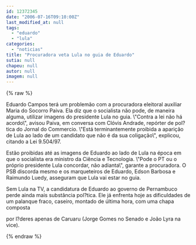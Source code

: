 ```yaml
---
id: 12372345
date: "2006-07-16T09:10:00Z"
last_modified_at: null
tags:
  - "eduardo"
  - "lula"
categories:
  - "noticias"
title: "Procuradora veta Lula no guia de Eduardo"
sutia: null
chapeu: null
autor: null
imagem: null
---
```

{% raw %}
<p><P>Eduardo Campos terá um problemão com a procuradora eleitoral auxiliar Maria do Socorro Paiva. Ela diz que o socialista não pode, de maneira alguma, utilizar imagens do presidente Lula no guia. \"Contra a lei não há acordo\", avisou Paiva, em conversa com Clóvis Andrade, repórter de pol?tica do Jornal do Commercio. \"Está terminantemente proibida a aparição de Lula ao lado de um candidato que não é da sua coligação\", explicou, citando a Lei 9.504/97. </P></p>
<p><P>Estão proibidas até as imagens de Eduardo ao lado de Lula na época em que o socialista era ministro da Ciência e Tecnologia. \"Pode o PT ou o próprio presidente Lula concordar, não adianta\", garante a procuradora. O PSB discorda mesmo e os marqueteiros de Eduardo, Edson Barbosa e Raimundo Luedy, asseguram que Lula vai estar no guia.</P></p>
<p><P>Sem Lula na TV, a candidatura de Eduardo ao governo de Pernambuco perde ainda mais substância pol?tica. Ele já enfrenta hoje as dificuldades de um palanque fraco, caseiro, montado de última hora, com uma chapa composta</p>
<p> por l?deres apenas de Caruaru (Jorge Gomes no Senado e João Lyra na vice).</P> </p>
{% endraw %}